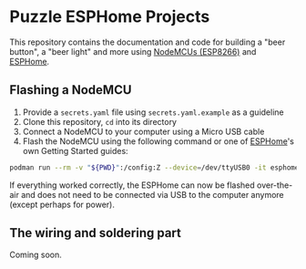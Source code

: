# Puzzle ESPHome Projects

This repository contains the documentation and code for building a "beer button", a "beer light" and more using [NodeMCUs (ESP8266)](https://www.bastelgarage.ch/esp8266-esp32/esp-boards/esp8266-nodemcu-v3-kompatibles-development-board) and [ESPHome](https://esphome.io). 


## Flashing a NodeMCU

1. Provide a `secrets.yaml` file using `secrets.yaml.example` as a guideline
2. Clone this repository, `cd` into its directory
3. Connect a NodeMCU to your computer using a Micro USB cable
4. Flash the NodeMCU using the following command or one of [ESPHome](https://esphome.io)'s own Getting Started guides:

```bash
podman run --rm -v "${PWD}":/config:Z --device=/dev/ttyUSB0 -it esphome/esphome beer_button.yaml run
```

If everything worked correctly, the ESPHome can now be flashed over-the-air and does not need to be connected via USB to the computer anymore (except perhaps for power).


## The wiring and soldering part

Coming soon.

